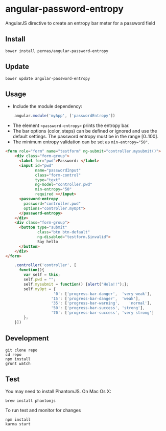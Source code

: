 # angular-password-entropy
AngularJS directive to create an entropy bar meter for a password field

## Install

```
bower install pernas/angular-password-entropy
```

## Update

```
bower update angular-password-entropy
```

## Usage

- Include the module dependency:

```javascript
    angular.module('myApp', ['passwordEntropy'])
```

- The element `<password-entropy>` prints the entropy bar.
- The bar options (color, steps) can be defined or ignored and use the default settings. The password entropy must be in the range [0..100].
- The minimum entropy validation can be set as `min-entropy="50"`.


```html
<form role="form" name="testform" ng-submit="controller.mysubmit()">
    <div class="form-group">
      <label for="pwd">Password: </label>
      <input id="pwd"
             name="passwordInput"
             class="form-control"
             type="text"
             ng-model="controller.pwd"
             min-entropy="50"
             required ></input>
      <password-entropy
        password="controller.pwd"
        options="controller.myOpt">
      </password-entropy>
    </div>
    <div class="form-group">
      <button type="submit"
              class="btn btn-default"
              ng-disabled="testform.$invalid">
              Say hello
      </button>
    </div>
</form>
```

```javascript
    .controller('controller', [
      function(){
        var self = this;
        self.pwd = "";
        self.mysubmit = function() {alert("Hola!!");};
        self.myOpt = {
                     '0': ['progress-bar-danger',  'very weak'],
                    '15': ['progress-bar-danger',  'weak'],
                    '35': ['progress-bar-warning',    'normal'],
                    '50': ['progress-bar-success', 'strong'],
                    '70': ['progress-bar-success', 'very strong']
        }; 
    }])
```


## Development

```
git clone repo
cd repo
npm install
grunt watch
```

## Test

You may need to install PhantomJS. On Mac Os X:

```
brew install phantomjs
```

To run test and monitor for changes
```
npm install
karma start
```